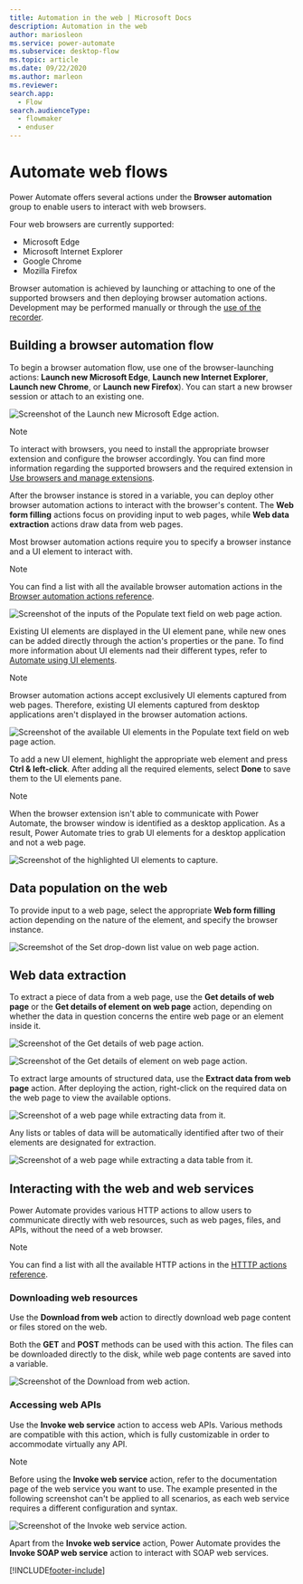 ```yaml
---
title: Automation in the web | Microsoft Docs
description: Automation in the web
author: mariosleon
ms.service: power-automate
ms.subservice: desktop-flow
ms.topic: article
ms.date: 09/22/2020
ms.author: marleon
ms.reviewer: 
search.app: 
  - Flow
search.audienceType: 
  - flowmaker
  - enduser
---
```

# Automate web flows

Power Automate offers several actions under the **Browser automation** group to enable users to interact with web browsers.

Four web browsers are currently supported:
- Microsoft Edge
- Microsoft Internet Explorer
- Google Chrome
- Mozilla Firefox

Browser automation is achieved by launching or attaching to one of the supported browsers and then deploying browser automation actions. Development may be performed manually or through the [use of the recorder](recording-flow.md).

## Building a browser automation flow

To begin a browser automation flow, use one of the browser-launching actions: **Launch new Microsoft Edge**, **Launch new Internet Explorer**, **Launch new Chrome**, or **Launch new Firefox**). You can start a new browser session or attach to an existing one.

![Screenshot of the Launch new Microsoft Edge action.](.\media\web-automation\launch-new-microsoft-edge-action.png)

> [!NOTE]
> To interact with browsers, you need to install the appropriate browser extension and configure the browser accordingly. You can find more information regarding the supported browsers and the required extension in [Use browsers and manage extensions](using-browsers.md).


After the browser instance is stored in a variable, you can deploy other browser automation actions to interact with the browser's content. The **Web form filling** actions focus on providing input to web pages, while **Web data extraction** actions draw data from web pages.

Most browser automation actions require you to specify a browser instance and a UI element to interact with. 

> [!NOTE]
> You can find a list with all the available browser automation actions in the [Browser automation actions reference](actions-reference/webautomation.md).

![Screenshot of the inputs of the Populate text field on web page action.](.\media\web-automation\web-action-inputs.png)

Existing UI elements are displayed in the UI element pane, while new ones can be added directly through the action's properties or the pane. To find more information about UI elements nad their different types, refer to [Automate using UI elements](ui-elements.md).

> [!NOTE]
> Browser automation actions accept exclusively UI elements captured from web pages. Therefore, existing UI elements captured from desktop applications aren't displayed in the browser automation actions.


![Screenshot of the available UI elements in the Populate text field on web page action.](.\media\web-automation\adding-new-elements-through-a-web-action.png)

To add a new UI element, highlight the appropriate web element and press **Ctrl & left-click**. After adding all the required elements, select **Done** to save them to the UI elements pane.

> [!NOTE]
> When the browser extension isn't able to communicate with Power Automate, the browser window is identified as a desktop application. As a result, Power Automate tries to grab UI elements for a desktop application and not a web page.

![Screenshot of the highlighted UI elements to capture.](.\media\web-automation\capturing-new-elements.png)

## Data population on the web

To provide input to a web page, select the appropriate **Web form filling** action depending on the nature of the element, and specify the browser instance.

![Screemshot of the Set drop-down list value on web page action.](.\media\web-automation\set-drop-down-list-value-on-web-page-action.png)

## Web data extraction

To extract a piece of data from a web page, use the **Get details of web page** or the **Get details of element on web page** action, depending on whether the data in question concerns the entire web page or an element inside it.


![Screenshot of the Get details of web page action.](.\media\web-automation\get-details-of-web-page-action.png)

![Screenshot of the Get details of element on web page action.](.\media\web-automation\get-details-of-element-on-web-page-action.png)

To extract large amounts of structured data, use the **Extract data from web page** action. After deploying the action, right-click on the required data on the web page to view the available options.

![Screenshot of a web page while extracting data from it.](.\media\web-automation\extracting-data-from-web-page.png)

Any lists or tables of data will be automatically identified after two of their elements are designated for extraction.

![Screenshot of a web page while extracting a data table from it.](.\media\web-automation\extracting-data-table-from-web-page.png)

## Interacting with the web and web services

Power Automate provides various HTTP actions to allow users to communicate directly with web resources, such as web pages, files, and APIs, without the need of a web browser.

> [!NOTE]
> You can find a list with all the available HTTP actions in the [HTTTP actions reference](actions-reference/web.md).

### Downloading web resources

Use the **Download from web** action to directly download web page content or files stored on the web.

Both the **GET** and **POST** methods can be used with this action. The files can be downloaded directly to the disk, while web page contents are saved into a variable.

![Screenshot of the Download from web action.](./media/interacting-web-services/download-from-web-action.png)

### Accessing web APIs

Use the **Invoke web service** action to access web APIs. Various methods are compatible with this action, which is fully customizable in order to accommodate virtually any API.

> [!NOTE]
> Before using the **Invoke web service** action, refer to the documentation page of the web service you want to use. The example presented in the following screenshot can't be applied to all scenarios, as each web service requires a different configuration and syntax. 

![Screenshot of the Invoke web service action.](./media/interacting-web-services/invoke-web-service-action.png)

Apart from the **Invoke web service** action, Power Automate provides the **Invoke SOAP web service** action to interact with SOAP web services.

[!INCLUDE[footer-include](../includes/footer-banner.md)]